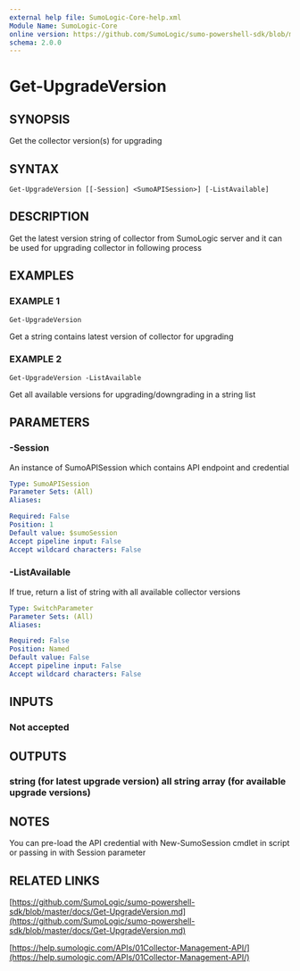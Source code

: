 ```yaml
---
external help file: SumoLogic-Core-help.xml
Module Name: SumoLogic-Core
online version: https://github.com/SumoLogic/sumo-powershell-sdk/blob/master/docs/Get-UpgradeVersion.md
schema: 2.0.0
---
```


# Get-UpgradeVersion

## SYNOPSIS
Get the collector version(s) for upgrading

## SYNTAX

```
Get-UpgradeVersion [[-Session] <SumoAPISession>] [-ListAvailable]
```

## DESCRIPTION
Get the latest version string of collector from SumoLogic server and it can be used for upgrading collector in following process

## EXAMPLES

### EXAMPLE 1
```
Get-UpgradeVersion
```

Get a string contains latest version of collector for upgrading

### EXAMPLE 2
```
Get-UpgradeVersion -ListAvailable
```

Get all available versions for upgrading/downgrading in a string list

## PARAMETERS

### -Session
An instance of SumoAPISession which contains API endpoint and credential

```yaml
Type: SumoAPISession
Parameter Sets: (All)
Aliases:

Required: False
Position: 1
Default value: $sumoSession
Accept pipeline input: False
Accept wildcard characters: False
```

### -ListAvailable
If true, return a list of string with all available collector versions

```yaml
Type: SwitchParameter
Parameter Sets: (All)
Aliases:

Required: False
Position: Named
Default value: False
Accept pipeline input: False
Accept wildcard characters: False
```

## INPUTS

### Not accepted

## OUTPUTS

### string (for latest upgrade version) all string array (for available upgrade versions)

## NOTES
You can pre-load the API credential with New-SumoSession cmdlet in script or passing in with Session parameter

## RELATED LINKS

[https://github.com/SumoLogic/sumo-powershell-sdk/blob/master/docs/Get-UpgradeVersion.md](https://github.com/SumoLogic/sumo-powershell-sdk/blob/master/docs/Get-UpgradeVersion.md)

[https://help.sumologic.com/APIs/01Collector-Management-API/](https://help.sumologic.com/APIs/01Collector-Management-API/)

